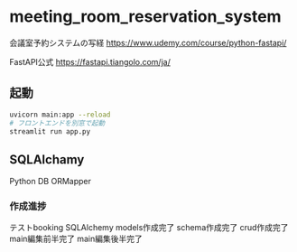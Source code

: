 # meeting_room_reservation_system
会議室予約システムの写経
https://www.udemy.com/course/python-fastapi/


FastAPI公式
https://fastapi.tiangolo.com/ja/

## 起動

```bash
uvicorn main:app --reload
# フロントエンドを別窓で起動
streamlit run app.py
```

## SQLAlchamy
Python DB ORMapper

### 作成進捗
テストbooking
SQLAlchemy
models作成完了
schema作成完了
crud作成完了
main編集前半完了
main編集後半完了

